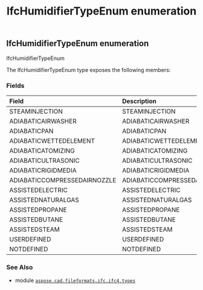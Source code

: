 ﻿---
title: IfcHumidifierTypeEnum enumeration
second_title: Aspose.CAD for Python via .NET API References
description: 
type: docs
weight: 2890
url: /aspose.cad.fileformats.ifc.ifc4.types/ifchumidifiertypeenum/
is_root: false
---

## IfcHumidifierTypeEnum enumeration

IfcHumidifierTypeEnum



The IfcHumidifierTypeEnum type exposes the following members:

### Fields
| Field | Description |
| :- | :- |
| STEAMINJECTION | STEAMINJECTION |
| ADIABATICAIRWASHER | ADIABATICAIRWASHER |
| ADIABATICPAN | ADIABATICPAN |
| ADIABATICWETTEDELEMENT | ADIABATICWETTEDELEMENT |
| ADIABATICATOMIZING | ADIABATICATOMIZING |
| ADIABATICULTRASONIC | ADIABATICULTRASONIC |
| ADIABATICRIGIDMEDIA | ADIABATICRIGIDMEDIA |
| ADIABATICCOMPRESSEDAIRNOZZLE | ADIABATICCOMPRESSEDAIRNOZZLE |
| ASSISTEDELECTRIC | ASSISTEDELECTRIC |
| ASSISTEDNATURALGAS | ASSISTEDNATURALGAS |
| ASSISTEDPROPANE | ASSISTEDPROPANE |
| ASSISTEDBUTANE | ASSISTEDBUTANE |
| ASSISTEDSTEAM | ASSISTEDSTEAM |
| USERDEFINED | USERDEFINED |
| NOTDEFINED | NOTDEFINED |



### See Also
* module [`aspose.cad.fileformats.ifc.ifc4.types`](..)
